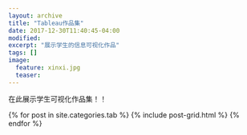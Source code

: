 ```yaml
---
layout: archive
title: "Tableau作品集"
date: 2017-12-30T11:40:45-04:00
modified:
excerpt: "展示学生的信息可视化作品"
tags: []
image: 
  feature: xinxi.jpg
  teaser:
---
```


在此展示学生可视化作品集！！

<div class="tiles">
{% for post in site.categories.tab %}
  {% include post-grid.html %}
{% endfor %}
</div><!-- /.tiles -->
